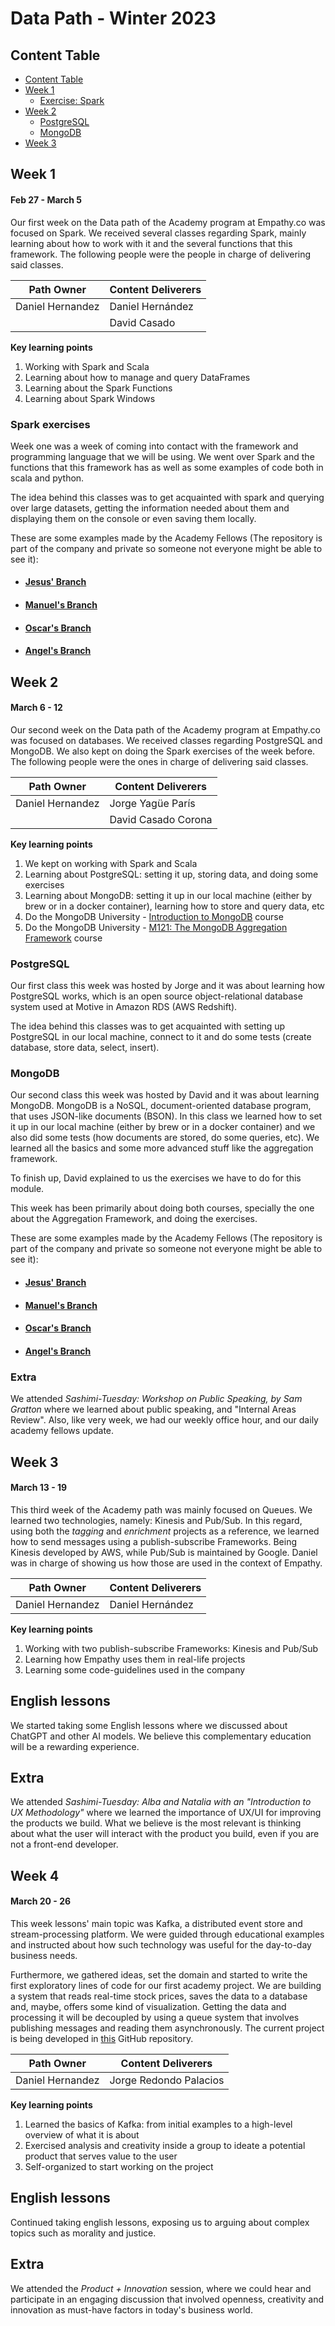# Data Path - Winter 2023

## Content Table

- [Content Table](#content-table)
- [Week 1](#week-1)
  - [Exercise: Spark](#spark-exercises)
- [Week 2](#week-2)
  - [PostgreSQL](#postgresql)
  - [MongoDB](#mongodb)
- [Week 3](#week-3)

## Week 1

#### Feb 27 - March 5

Our first week on the Data path of the Academy program at Empathy.co was focused on Spark. We received several classes regarding Spark, mainly learning about how to work with it and the several functions that this framework. The following people were the people in charge of delivering said classes.

| **Path Owner**   | **Content Deliverers** |
| ---------------- | ---------------------- |
| Daniel Hernandez | Daniel Hernández       |
|                  | David Casado           |

**Key learning points** <!-- (Do not change this line!!!)-->

1. Working with Spark and Scala
2. Learning about how to manage and query DataFrames
3. Learning about the Spark Functions
4. Learning about Spark Windows

### Spark exercises

Week one was a week of coming into contact with the framework and programming language that we will be using. We went over Spark and the functions that this framework has as well as some examples of code both in scala and python.

The idea behind this classes was to get acquainted with spark and querying over large datasets, getting the information needed about them and displaying them on the console or even saving them locally.

These are some examples made by the Academy Fellows (The repository is part of the company and private so someone not everyone might be able to see it):

- #### [Jesus' Branch](https://github.com/empathyco/academy-data-spark/tree/jesus_alonso_garcia_academy_exercises)
- #### [Manuel's Branch](https://github.com/empathyco/academy-data-spark/tree/manuel_manga_rodriguez_academy)
- #### [Oscar's Branch](https://github.com/empathyco/academy-data-spark/tree/oscar)
- #### [Angel's Branch](https://github.com/empathyco/academy-data-spark/tree/angel_iglesias_prestamo_academy_exercises)

## Week 2

#### March 6 - 12

Our second week on the Data path of the Academy program at Empathy.co was focused on databases. We received classes regarding PostgreSQL and MongoDB. We also kept on doing the Spark exercises of the week before. The following people were the ones in charge of delivering said classes.

| **Path Owner**   | **Content Deliverers** |
| ---------------- | ---------------------- |
| Daniel Hernandez | Jorge Yagüe París      |
|                  | David Casado Corona    |

**Key learning points** <!-- (Do not change this line!!!)-->

1. We kept on working with Spark and Scala
2. Learning about PostgreSQL: setting it up, storing data, and doing some exercises
3. Learning about MongoDB: setting it up in our local machine (either by brew or in a docker container), learning how to store and query data, etc
4. Do the MongoDB University - [Introduction to MongoDB](https://learn.mongodb.com/learning-paths/introduction-to-mongodb) course
5. Do the MongoDB University - [M121: The MongoDB Aggregation Framework](https://learn.mongodb.com/courses/m121-the-mongodb-aggregation-framework) course

### **PostgreSQL**

Our first class this week was hosted by Jorge and it was about learning how PostgreSQL works, which is an open source object-relational database system used at Motive in Amazon RDS (AWS Redshift).

The idea behind this classes was to get acquainted with setting up PostgreSQL in our local machine, connect to it and do some tests (create database, store data, select, insert).

### **MongoDB**

Our second class this week was hosted by David and it was about learning MongoDB. MongoDB is a NoSQL, document-oriented database program, that uses JSON-like documents (BSON). In this class we learned how to set it up in our local machine (either by brew or in a docker container) and we also did some tests (how documents are stored, do some queries, etc). We learned all the basics and some more advanced stuff like the aggregation framework.

To finish up, David explained to us the exercises we have to do for this module.

This week has been primarily about doing both courses, specially the one about the Aggregation Framework, and doing the exercises.

These are some examples made by the Academy Fellows (The repository is part of the company and private so someone not everyone might be able to see it):

- #### [Jesus' Branch](https://github.com/empathyco/academy-data-spark/tree/jesus_alonso_garcia_academy_exercises)
- #### [Manuel's Branch](https://github.com/empathyco/academy-data-spark/tree/manuel_manga_rodriguez_academy)
- #### [Oscar's Branch](https://github.com/empathyco/academy-data-spark/tree/oscar)
- #### [Angel's Branch](https://github.com/empathyco/academy-data-spark/tree/angel_iglesias_prestamo_academy_exercises)

### **Extra**

We attended _Sashimi-Tuesday: Workshop on Public Speaking, by Sam Gratton_ where we learned about public speaking, and "Internal Areas Review". Also, like very week, we had our weekly office hour, and our daily academy fellows update.

## Week 3

#### March 13 - 19

This third week of the Academy path was mainly focused on Queues. We learned two technologies, namely: Kinesis and Pub/Sub. In this regard, using both the _tagging_ and _enrichment_ projects as a reference, we learned how to send messages using a publish-subscribe Frameworks. Being Kinesis developed by AWS, while Pub/Sub is maintained by Google. Daniel was in charge of showing us how those are used in the context of Empathy.

| **Path Owner**   | **Content Deliverers** |
| ---------------- | ---------------------- |
| Daniel Hernandez | Daniel Hernández       |

**Key learning points** <!-- (Do not change this line!!!)-->

1. Working with two publish-subscribe Frameworks: Kinesis and Pub/Sub
2. Learning how Empathy uses them in real-life projects
3. Learning some code-guidelines used in the company

## English lessons

We started taking some English lessons where we discussed about ChatGPT and other AI models. We believe this complementary education will be a rewarding experience.

## Extra

We attended _Sashimi-Tuesday: Alba and Natalia with an "Introduction to UX Methodology"_ where we learned the importance of UX/UI for improving the products we build. What we believe is the most relevant is thinking about what the user will interact with the product you build, even if you are not a front-end developer.

## Week 4

#### March 20 - 26

This week lessons' main topic was Kafka, a distributed event store and stream-processing platform. We were guided through educational examples and instructed about how such technology was useful for the day-to-day business needs.

Furthermore, we gathered ideas, set the domain and started to write the first exploratory lines of code for our first academy project. We are building a system that reads real-time stock prices, saves the data to a database and, maybe, offers some kind of visualization. Getting the data and processing it will be decoupled by using a queue system that involves publishing messages and reading them asynchronously. The current project is being developed in [this](https://github.com/xondemingo/stock-prices-empathy-academy) GitHub repository.

| **Path Owner**   | **Content Deliverers** |
| ---------------- | ---------------------- |
| Daniel Hernandez | Jorge Redondo Palacios |

**Key learning points** <!-- (Do not change this line!!!)-->

1. Learned the basics of Kafka: from initial examples to a high-level overview of what it is about
2. Exercised analysis and creativity inside a group to ideate a potential product that serves value to the user
3. Self-organized to start working on the project

## English lessons

Continued taking english lessons, exposing us to arguing about complex topics such as morality and justice.

## Extra

We attended the _Product + Innovation_ session, where we could hear and participate in an engaging discussion that involved openness, creativity and innovation as must-have factors in today's business world.